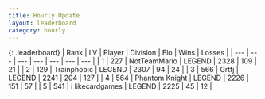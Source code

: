 ```yaml
---
title: Hourly Update
layout: leaderboard
category: hourly
---
```


{: .leaderboard}
| Rank | LV | Player | Division | Elo | Wins | Losses |
| --- | --- | --- | --- | --- | --- | --- |
| <span data-change="0">1</span> | 227 | <span title="ID: 195293">NotTeamMario</span> | LEGEND | <span data-change="0">2328</span> | <span data-change="0">109</span> | <span data-change="0">21</span> |
| <span data-change="0">2</span> | 129 | <span title="ID: 744981">Trainphobic</span> | LEGEND | <span data-change="0">2307</span> | <span data-change="0">94</span> | <span data-change="0">24</span> |
| <span data-change="0">3</span> | 566 | <span title="ID: 742306">Grtfj</span> | LEGEND | <span data-change="0">2241</span> | <span data-change="0">204</span> | <span data-change="0">127</span> |
| <span data-change="0">4</span> | 564 | <span title="ID: 742939">Phantom Knight</span> | LEGEND | <span data-change="0">2226</span> | <span data-change="0">151</span> | <span data-change="0">57</span> |
| <span data-change="0">5</span> | 541 | <span title="ID: 700593">i likecardgames</span> | LEGEND | <span data-change="0">2225</span> | <span data-change="0">45</span> | <span data-change="0">12</span> |
